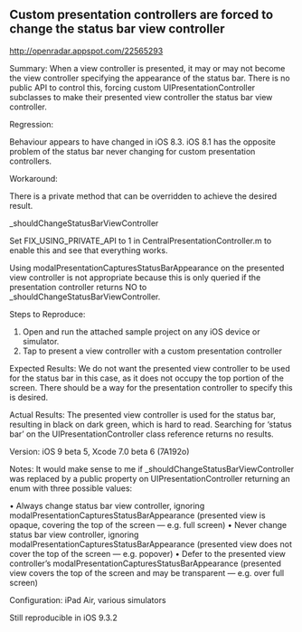 ## Custom presentation controllers are forced to change the status bar view controller

http://openradar.appspot.com/22565293

Summary:
When a view controller is presented, it may or may not become the view controller specifying the appearance of the status bar. There is no public API to control this,  forcing custom UIPresentationController subclasses to make their presented view controller the status bar view controller.

Regression:

Behaviour appears to have changed in iOS 8.3. iOS 8.1 has the opposite problem of the status bar never changing for custom presentation controllers.

Workaround:

There is a private method that can be overridden to achieve the desired result. 

_shouldChangeStatusBarViewController

Set FIX_USING_PRIVATE_API to 1 in CentralPresentationController.m to enable this and see that everything works.

Using modalPresentationCapturesStatusBarAppearance on the presented view controller is not appropriate because this is only queried if the presentation controller returns NO to _shouldChangeStatusBarViewController.

Steps to Reproduce:
1. Open and run the attached sample project on any iOS device or simulator.
2. Tap to present a view controller with a custom presentation controller

Expected Results:
We do not want the presented view controller to be used for the status bar in this case, as it does not occupy the top portion of the screen. There should be a way for the presentation controller to specify this is desired.

Actual Results:
The presented view controller is used for the status bar, resulting in black on dark green, which is hard to read. Searching for ‘status bar’ on the UIPresentationController class reference returns no results.

Version:
iOS 9 beta 5, Xcode 7.0 beta 6 (7A192o)

Notes:
It would make sense to me if _shouldChangeStatusBarViewController was replaced by a public property on UIPresentationController returning an enum with three possible values:

• Always change status bar view controller, ignoring modalPresentationCapturesStatusBarAppearance (presented view is opaque, covering the top of the screen — e.g. full screen)
• Never change status bar view controller, ignoring modalPresentationCapturesStatusBarAppearance (presented view does not cover the top of the screen — e.g. popover)
• Defer to the presented view controller’s modalPresentationCapturesStatusBarAppearance (presented view covers the top of the screen and may be transparent — e.g. over full screen)

Configuration:
iPad Air, various simulators

Still reproducible in iOS 9.3.2
